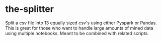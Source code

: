 # the-splitter
Split a csv file into 13 equally sized csv's using either Pyspark or Pandas. This is great for those who want to handle large amounts of mined data using multiple notebooks. Meant to be combined with related scripts. 
